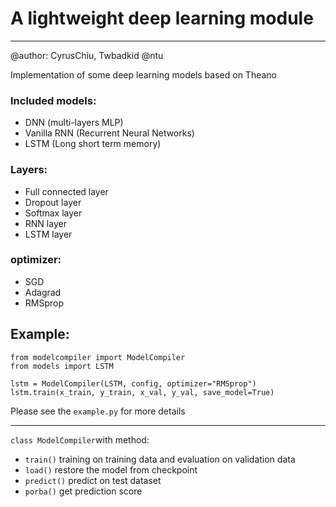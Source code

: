 # A lightweight deep learning module
-----
@author: CyrusChiu, Twbadkid @ntu
 
Implementation of some deep learning models based on Theano

### Included models: 
- DNN (multi-layers MLP)
- Vanilla RNN (Recurrent Neural Networks)
- LSTM (Long short term memory)

### Layers:
- Full connected layer
- Dropout layer
- Softmax layer
- RNN layer
- LSTM layer

### optimizer:
- SGD
- Adagrad
- RMSprop


## Example:
```
from modelcompiler import ModelCompiler
from models import LSTM

lstm = ModelCompiler(LSTM, config, optimizer="RMSprop")
lstm.train(x_train, y_train, x_val, y_val, save_model=True)
```
Please see the `example.py` for more details

-----
`class ModelCompiler`with method:
- `train()` training on training data and evaluation on validation data
- `load()`  restore the model from checkpoint
- `predict()` predict on test dataset
- `porba()` get prediction score

